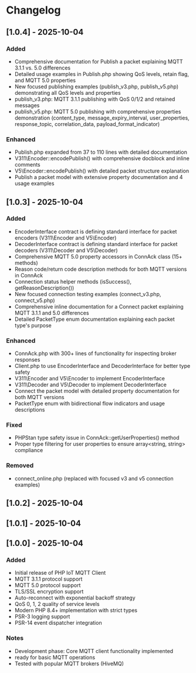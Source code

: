 # Changelog


## [1.0.4] - 2025-10-04

### Added
- Comprehensive documentation for Publish a packet explaining MQTT 3.1.1 vs. 5.0 differences
- Detailed usage examples in Publish.php showing QoS levels, retain flag, and MQTT 5.0 properties
- New focused publishing examples (publish_v3.php, publish_v5.php) demonstrating all QoS levels and properties
- publish_v3.php: MQTT 3.1.1 publishing with QoS 0/1/2 and retained messages
- publish_v5.php: MQTT 5.0 publishing with comprehensive properties demonstration (content_type, message_expiry_interval, user_properties, response_topic, correlation_data, payload_format_indicator)

### Enhanced
- Publish.php expanded from 37 to 110 lines with detailed documentation
- V311\Encoder::encodePublish() with comprehensive docblock and inline comments
- V5\Encoder::encodePublish() with detailed packet structure explanation
- Publish a packet model with extensive property documentation and 4 usage examples

## [1.0.3] - 2025-10-04

### Added
- EncoderInterface contract is defining standard interface for packet encoders (V311\Encoder and V5\Encoder)
- DecoderInterface contract is defining standard interface for packet decoders (V311\Decoder and V5\Decoder)
- Comprehensive MQTT 5.0 property accessors in ConnAck class (15+ methods)
- Reason code/return code description methods for both MQTT versions in ConnAck
- Connection status helper methods (isSuccess(), getReasonDescription())
- New focused connection testing examples (connect_v3.php, connect_v5.php)
- Comprehensive inline documentation for a Connect packet explaining MQTT 3.1.1 and 5.0 differences
- Detailed PacketType enum documentation explaining each packet type's purpose

### Enhanced
- ConnAck.php with 300+ lines of functionality for inspecting broker responses
- Client.php to use EncoderInterface and DecoderInterface for better type safety
- V311\Encoder and V5\Encoder to implement EncoderInterface
- V311\Decoder and V5\Decoder to implement DecoderInterface
- Connect the packet model with detailed property documentation for both MQTT versions
- PacketType enum with bidirectional flow indicators and usage descriptions

### Fixed
- PHPStan type safety issue in ConnAck::getUserProperties() method
- Proper type filtering for user properties to ensure array<string, string> compliance

### Removed
- connect_online.php (replaced with focused v3 and v5 connection examples)


## [1.0.2] - 2025-10-04

## [1.0.1] - 2025-10-04

## [1.0.0] - 2025-10-04

### Added
- Initial release of PHP IoT MQTT Client
- MQTT 3.1.1 protocol support
- MQTT 5.0 protocol support
- TLS/SSL encryption support
- Auto-reconnect with exponential backoff strategy
- QoS 0, 1, 2 quality of service levels
- Modern PHP 8.4+ implementation with strict types
- PSR-3 logging support
- PSR-14 event dispatcher integration

### Notes
- Development phase: Core MQTT client functionality implemented
- ready for basic MQTT operations
- Tested with popular MQTT brokers (HiveMQ)
